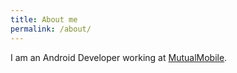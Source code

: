 ```yaml
---
title: About me
permalink: /about/
---
```


I am an Android Developer working at [MutualMobile](www.mutualmobile.com).
